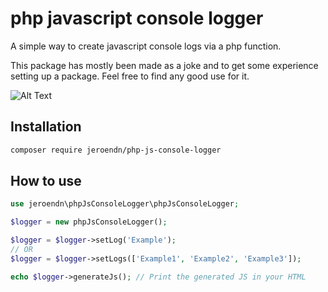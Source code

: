# php javascript console logger
A simple way to create javascript console logs via a php function.

This package has mostly been made as a joke and to get some experience setting up a package. Feel free to find any good use for it.

![Alt Text](https://jeroendn.nl/media/ConsoleRickRoll.gif)

## Installation
```bash
composer require jeroendn/php-js-console-logger
```

## How to use
```php
use jeroendn\phpJsConsoleLogger\phpJsConsoleLogger;

$logger = new phpJsConsoleLogger();

$logger = $logger->setLog('Example');
// OR
$logger = $logger->setLogs(['Example1', 'Example2', 'Example3']);

echo $logger->generateJs(); // Print the generated JS in your HTML
```

